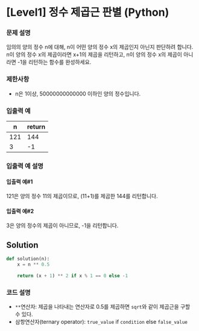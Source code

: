 # [Level1] 정수 제곱근 판별 (Python)

### 문제 설명
임의의 양의 정수 n에 대해, n이 어떤 양의 정수 x의 제곱인지 아닌지 판단하려 합니다.
n이 양의 정수 x의 제곱이라면 x+1의 제곱을 리턴하고, n이 양의 정수 x의 제곱이 아니라면 -1을 리턴하는 함수를 완성하세요.

### 제한사항
- n은 1이상, 50000000000000 이하인 양의 정수입니다.

### 입출력 예
|n|return|
|---|---|
|121|144|
|3|-1|

### 입출력 예 설명
#### 입출력 예#1
121은 양의 정수 11의 제곱이므로, (11+1)를 제곱한 144를 리턴합니다.

#### 입출력 예#2
3은 양의 정수의 제곱이 아니므로, -1을 리턴합니다.

## Solution
```python
def solution(n):
    x = n ** 0.5
    
    return (x + 1) ** 2 if x % 1 == 0 else -1
```

### 코드 설명
- `**`연산자: 제곱을 나타내는 연산자로 0.5를 제곱하면 `sqrt`와 같이 제곱근을 구할 수 있다.
- 삼항연산자(ternary operator): `true_value` if `condition` else `false_value`